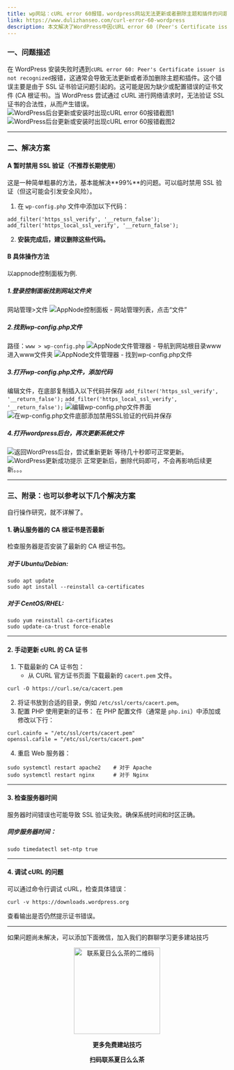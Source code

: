 ```yaml
---
title: wp网站：cURL error 60报错，wordpress网站无法更新或者删除主题和插件的问题
link: https://www.dulizhanseo.com/curl-error-60-wordpress
description: 本文解决了WordPress中因cURL error 60 (Peer's Certificate issuer is not recognized) 导致的无法更新或删除主题/插件的问题。主要原因是SSL证书验证失败。提供了两种解决方案：临时禁用SSL验证（通过在wp-config.php添加代码）和更安全的修复方法（如更新CA根证书、手动更新cURL证书、检查服务器时间、调试cURL），并以Appnode后台为例演示了临时禁用SSL验证的具体操作步骤。
---
```


### 一、问题描述 

在 WordPress 安装失败时遇到`cURL error 60: Peer's Certificate issuer is not recognized`报错，这通常会导致无法更新或者添加删除主题和插件。这个错误主要是由于 SSL 证书验证问题引起的。这可能是因为缺少或配置错误的证书文件 (CA 根证书)。当 WordPress 尝试通过 cURL 进行网络请求时，无法验证 SSL 证书的合法性，从而产生错误。
![WordPress后台更新或安装时出现cURL error 60报错截图1](https://cos.files.maozhishi.com/小书匠/1733742986407.png)![WordPress后台更新或安装时出现cURL error 60报错截图2](https://cos.files.maozhishi.com/小书匠/1733742986408.png)

---

### 二、解决方案 

#### A 暂时禁用 SSL 验证（不推荐长期使用） 

这是一种简单粗暴的方法，基本能解决**99%**的问题。可以临时禁用 SSL 验证（但这可能会引发安全风险）。

1.  在 `wp-config.php` 文件中添加以下代码：

```plain
add_filter('https_ssl_verify', '__return_false');
add_filter('https_local_ssl_verify', '__return_false');
```

2.  **安装完成后，建议删除这些代码。**

#### B 具体操作方法 

以appnode控制面板为例.

##### 1.登录控制面板找到网站文件夹 

网站管理&gt;文件
![AppNode控制面板 - 网站管理列表，点击“文件”](https://cos.files.maozhishi.com/小书匠/1733742986409.png)

##### 2.找到wp-config.php文件 

路径：`www > wp-config.php`
![AppNode文件管理器 - 导航到网站根目录www](https://cos.files.maozhishi.com/小书匠/1733742986410.png)
进入www文件夹
![AppNode文件管理器 - 找到wp-config.php文件](https://cos.files.maozhishi.com/小书匠/1733742986411.png)

##### 3.打开wp-config.php文件，添加代码 

编辑文件，在底部复制插入以下代码并保存
`add_filter('https_ssl_verify', '__return_false');`
`add_filter('https_local_ssl_verify', '__return_false');`
![编辑wp-config.php文件界面](https://cos.files.maozhishi.com/小书匠/1733742986412.png)
![在wp-config.php文件底部添加禁用SSL验证的代码并保存](https://cos.files.maozhishi.com/小书匠/1733742986417.png)

##### 4.打开wordpress后台，再次更新系统文件 

![返回WordPress后台，尝试重新更新](https://cos.files.maozhishi.com/小书匠/1733742986425.png)
等待几十秒即可正常更新。
![WordPress更新成功提示](https://cos.files.maozhishi.com/小书匠/1733742986430.png)
正常更新后，删除代码即可，不会再影响后续更新。。。

---

### 三、附录：也可以参考以下几个解决方案 

自行操作研究，就不详解了。

#### 1. 确认服务器的 CA 根证书是否最新 

检查服务器是否安装了最新的 CA 根证书包。

##### 对于 Ubuntu/Debian: 

```plain
sudo apt update
sudo apt install --reinstall ca-certificates
```

##### 对于 CentOS/RHEL: 

```plain
sudo yum reinstall ca-certificates
sudo update-ca-trust force-enable
```

---

#### 2. 手动更新 cURL 的 CA 证书 

1.  下载最新的 CA 证书包：
    - 从 CURL 官方证书页面 下载最新的 `cacert.pem` 文件。

```plain
curl -O https://curl.se/ca/cacert.pem
```

2.  将证书放到合适的目录，例如 `/etc/ssl/certs/cacert.pem`。
3.  配置 PHP 使用更新的证书： 在 PHP 配置文件（通常是 `php.ini`）中添加或修改以下行：

```plain
curl.cainfo = "/etc/ssl/certs/cacert.pem"
openssl.cafile = "/etc/ssl/certs/cacert.pem"
```

4.  重启 Web 服务器：

```plain
sudo systemctl restart apache2    # 对于 Apache
sudo systemctl restart nginx      # 对于 Nginx
```

---

#### 3. 检查服务器时间 

服务器时间错误也可能导致 SSL 验证失败。确保系统时间和时区正确。

##### 同步服务器时间： 

```plain
sudo timedatectl set-ntp true
```

---

#### 4. 调试 cURL 的问题 

可以通过命令行调试 cURL，检查具体错误：

```plain
curl -v https://downloads.wordpress.org
```

查看输出是否仍然提示证书错误。

---

如果问题尚未解决，可以添加下面微信，加入我们的群聊学习更多建站技巧

<p style="text-align: center;"><img src="https://cos.files.maozhishi.com/public/attachments/lfx/1669111684413.png" width="198" alt="联系夏日么么茶的二维码" /></p>
<p style="text-align: center;"><strong>更多免费建站技巧</strong></p>
<p style="text-align: center;"><strong>扫码联系夏日么么茶</strong></p>
